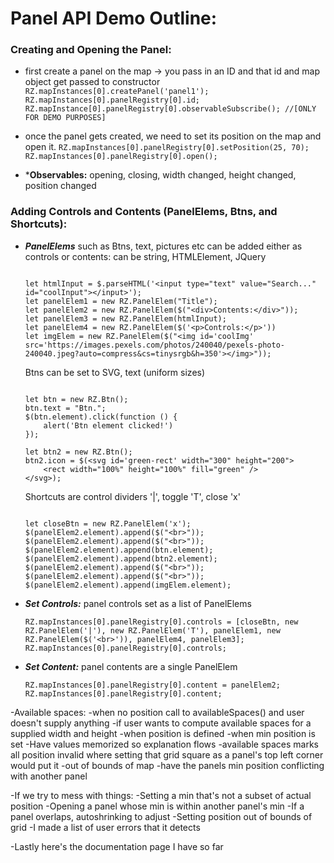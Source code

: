 # Panel API Demo Outline:

### Creating and Opening the Panel:

- first create a panel on the map -> you pass in an ID and that id and map object get passed to constructor
    `RZ.mapInstances[0].createPanel('panel1');`
    `RZ.mapInstances[0].panelRegistry[0].id;`
    `RZ.mapInstance[0].panelRegistry[0].observableSubscribe(); //[ONLY FOR DEMO PURPOSES]`        

- once the panel gets created, we need to set its position on the map and open it. 
    `RZ.mapInstances[0].panelRegistry[0].setPosition(25, 70);`
    `RZ.mapInstances[0].panelRegistry[0].open();`

- ***Observables:** opening, closing, width changed, height changed, position changed

### Adding Controls and Contents (PanelElems, Btns, and Shortcuts):

- ***PanelElems*** such as Btns, text, pictures etc can be added either as controls or contents: 
    can be string, HTMLElement, JQuery<HTMLElement>
    

    ```

    let htmlInput = $.parseHTML('<input type="text" value="Search..." id="coolInput"></input>');
    let panelElem1 = new RZ.PanelElem("Title");
    let panelElem2 = new RZ.PanelElem($("<div>Contents:</div>"));
    let panelElem3 = new RZ.PanelElem(htmlInput);
    let panelElem4 = new RZ.PanelElem($('<p>Controls:</p>'))
    let imgElem = new RZ.PanelElem($("<img id='coolImg' src='https://images.pexels.com/photos/240040/pexels-photo-240040.jpeg?auto=compress&cs=tinysrgb&h=350'></img>"));

    ```
    
    Btns can be set to SVG, text (uniform sizes)

    ```

    let btn = new RZ.Btn();
    btn.text = "Btn.";
    $(btn.element).click(function () {
        alert('Btn element clicked!')
    });

    let btn2 = new RZ.Btn();
    btn2.icon = $(<svg id='green-rect' width="300" height="200">
        <rect width="100%" height="100%" fill="green" />
    </svg>);

    ```

    Shortcuts are control dividers '|', toggle 'T', close 'x'

    ```

    let closeBtn = new RZ.PanelElem('x');
    $(panelElem2.element).append($("<br>"));
    $(panelElem2.element).append($("<br>"));
    $(panelElem2.element).append(btn.element);
    $(panelElem2.element).append(btn2.element);
    $(panelElem2.element).append($("<br>"));
    $(panelElem2.element).append($("<br>"));
    $(panelElem2.element).append(imgElem.element);

    ```


- ***Set Controls:***  panel controls set as a list of PanelElems
    
    `RZ.mapInstances[0].panelRegistry[0].controls = [closeBtn, new RZ.PanelElem('|'), new RZ.PanelElem('T'), panelElem1, new RZ.PanelElem($('<br>')), panelElem4, panelElem3];`
    `RZ.mapInstances[0].panelRegistry[0].controls;`

- ***Set Content:*** panel contents are a single PanelElem
    
    `RZ.mapInstances[0].panelRegistry[0].content = panelElem2;`
    `RZ.mapInstances[0].panelRegistry[0].content;`

-Available spaces: 
    -when no position call to availableSpaces() and user doesn't supply anything
    -if user wants to compute available spaces for a supplied width and height
    -when position is defined 
    -when min position is set
    -Have values memorized so explanation flows
    -available spaces marks all position invalid where setting that grid square as a panel's top left corner would put it 
        -out of bounds of map
        -have the panels min position conflicting with another panel


-If we try to mess with things: 
    -Setting a min that's not a subset of actual position
    -Opening a panel whose min is within another panel's min
    -If a panel overlaps, autoshrinking to adjust
    -Setting position out of bounds of grid
    -I made a list of user errors that it detects

-Lastly here's the documentation page I have so far 